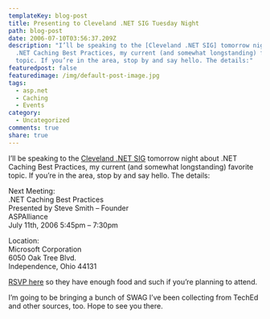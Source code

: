 ```yaml
---
templateKey: blog-post
title: Presenting to Cleveland .NET SIG Tuesday Night
path: blog-post
date: 2006-07-10T03:56:37.209Z
description: "I’ll be speaking to the [Cleveland .NET SIG] tomorrow night about
  .NET Caching Best Practices, my current (and somewhat longstanding) favorite
  topic. If you’re in the area, stop by and say hello. The details:"
featuredpost: false
featuredimage: /img/default-post-image.jpg
tags:
  - asp.net
  - Caching
  - Events
category:
  - Uncategorized
comments: true
share: true
---
```

<!--StartFragment-->

I’ll be speaking to the [Cleveland .NET SIG](http://www.bennettadelson.com/technicalresources/sig.aspx) tomorrow night about .NET Caching Best Practices, my current (and somewhat longstanding) favorite topic. If you’re in the area, stop by and say hello. The details:

Next Meeting:\
.NET Caching Best Practices\
Presented by Steve Smith – Founder\
ASPAlliance\
July 11th, 2006 5:45pm – 7:30pm

Location:\
Microsoft Corporation\
6050 Oak Tree Blvd.\
Independence, Ohio 44131

[RSVP here](http://www.bennettadelson.com/technicalresources/sig.aspx) so they have enough food and such if you’re planning to attend.

I’m going to be bringing a bunch of SWAG I’ve been collecting from TechEd and other sources, too. Hope to see you there.

<!--EndFragment-->